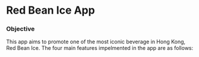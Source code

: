 # Red Bean Ice App
### Objective
This app aims to promote one of the most iconic beverage in Hong Kong, Red Bean Ice. The four main features impelmented in the app are as follows:
#### 
